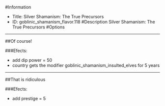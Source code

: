 #Information
 - Title: Silver Shamanism: The True Precursors
 - ID: goblinic_shamanism_flavor.118
#Description
Silver Shamanism: The True Precursors
#Options

___
##Of course!

###Efects:<ul><li>add dip power = 50</li><li>country gets the modifier goblinic_shamanism_insulted_elves for 5 years</li></ul>

___
##That is ridiculous

###Efects:<ul><li>add prestige = 5</li></ul>
